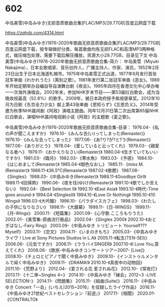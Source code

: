 # 602
中岛美雪(中岛みゆき)无损音质歌曲合集[FLAC/MP3/29.77GB]百度云网盘下载

https://zqhdz.com/4314.html

中岛美雪(中岛みゆき)1976-2020年歌曲无损音质歌曲合集[FLAC/MP3/29.77GB]百度云网盘下载，按专辑做好分类，每首歌曲均有无损FLAC和高清MP3两种格式，做压缩包处理，需要下载后解压播放，资源大小29.77GB，目录见下文
中岛美雪(中岛みゆき)1976-2020年歌曲无损音质歌曲合集-简介：
中岛美雪（Miyuki Nakajima），日本女歌唱家、音乐创作人，广播主持人、作家、演员，1952年2月23日出生于日本北海道札幌市。1975年中岛美雪正式出道，1977年9月发行首张冠军单曲《わかれうた》（离别之歌）。1981年发行第二张冠军单曲《恶女》。1989年开始定期举办自编自导自演舞台剧《夜会》。1995年四月在香港文化中心举办唯一一次海外演唱会。2002年末，参加NHK岁末节目——第53届红白歌会，成为当晚收视最高（52.8%）的歌手。2009年，被日本政府授予紫绶褒章奖。2012年10月为日剧《东京全力少女》献上第43张单曲《恩知らず》《忘恩负义》。2014年受邀为秋季NHK晨间剧《阿政》演唱主题曲。同年12月31日第二次出席第65届NHK红白歌会，演唱NHK晨间电视剧小说《阿政》的主题歌《麦之歌》。

中岛美雪(中岛みゆき)1976-2020年歌曲无损音质歌曲合集-目录：
1976.04-《私の声が聞こえますか》
1976.10-《みんな去(い)ってしまった(Remaster)》
1976.10-《みんな去ってしまった》
1977.06-《あ?り?が?と?う(Remaster)》
1977.06-《ありがとう》
1978.04-《愛していると云ってくれ》
1979.03-《親愛なる者へ》
1979.11-《おかえりなさい(Remaster)》
1980.04-《生きていてもいいですか》
1981.03-《臨月》
1982.03-《寒水魚》
1983.03-《予感》
1984.10-《はじめまして(Remaster)》
1985.04-《御色なおし》
1985.11-《miss M.(Remaster)》
1986.11-《36.5℃(Remaster)》
1987.02-《歌暦》
1987.08-《Singles》
1988.03-《中島みゆき(Remaster)》
1988.11-《Goodbye Girl》
1989.11-《回帰熱》
1990.06-《夜を往(ゆ)け(Remaster)》
1991.10-《歌でしか言えない》
1992.04-《Best Selection II》
1992.10-《East Asia》
1993.10-《時代-Time goes around-》
1994.04-《SinglesⅡ》
1994.10-《Love Or Nothing》
1995.10-《10 Wings》
1996.03-《大吟醸》
1996.10-《パラダイスカフェ》
1998.03-《わたしの子供になりなさい》
1998.11-《大銀幕》
1999.11-《日-WINGS》
1999.11-《月-Wings》
2000.11-《短篇集》
2001.09-《心守歌.こころもりうた》
2002.01-《美雪集-原曲流行极品》
2002.04-《Singles 2000》
2002.10-《おとぎばなし-Fairy Ring》
2003.09-《中島みゆき トリビュート Yourself???Myself》
2003.11-《恋文》
2004.11-《いまのきもち》
2005.03-《中島みゆきライヴ！Live at Sony Pictures Studios in L.A》
2005.11-《転生(TEN-SEI)》
2006.06-《元気ですか》
2006.11-《ララバイSINGER》
2007.10-《I Love You,答えてくれ》
2008.06-《歌旅-中岛みゆきコンサートツアー2007- [Live]》
2008.10-《チェロとピアノで聞く中島みゆき》
2009.10-《インストゥルメンタルで闻く中岛みゆき》
2009.11-《DRAMA!》
2010.10-《真夜中の动物园》
2011.10-《荒野より》
2012.04-《爱される花 爱されぬ花》
2012.10-《常夜灯》
2013.11-《十二単~Singles 4~》
2014.10-《中島みゆき「縁会」2012~3 -LIVE SELECTION-》
2014.11-《問題集》
2015.11-《組曲(Suite)》
2016.11-《中島みゆき Concert「一会」(いちえ)2015~2016』を収録したライヴ作品》
2016.11-《中島みゆき21世紀ベストセレクション『前途』》
2017.11-《相聞》
2020.01-《CONTRALTO》
